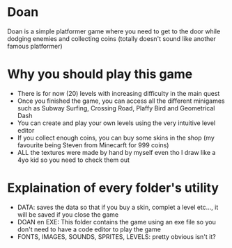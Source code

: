 # Doan
Doan is a simple platformer game where you need to get to the door while dodging enemies and collecting coins (totally doesn't sound like another famous platformer)

# Why you should play this game
 - There is for now  (20)  levels with increasing difficulty in the main quest
 - Once you finished the game, you can access all the different minigames such as Subway Surfing, Crossing Road, Plaffy Bird and Geometrical Dash
 - You can create and play your own levels using the very intuitive level editor
 - If you collect enough coins, you can buy some skins in the shop (my favourite being Steven from Minecarft for 999 coins)
 - ALL the textures were made by hand by myself even tho I draw like a 4yo kid so you need to check them out

# Explaination of every folder's utility
 - DATA: saves the data so that if you buy a skin, complet a level etc..., it will be saved if you close the game
 - DOAN en EXE: This folder contains the game using an exe file so you don't need to have a code editor to play the game
 - FONTS, IMAGES, SOUNDS, SPRITES, LEVELS: pretty obvious isn't it?
